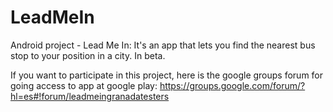 # LeadMeIn
Android project - Lead Me In: It's an app that lets you find the nearest bus stop to your position in a city. In beta.

If you want to participate in this project, here is the google groups forum for going access to app at google play: https://groups.google.com/forum/?hl=es#!forum/leadmeingranadatesters

